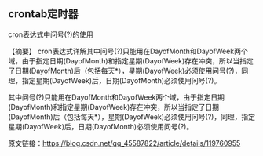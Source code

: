## crontab定时器

cron表达式中问号(?)的使用

【摘要】
cron表达式详解其中问号(?)只能用在DayofMonth和DayofWeek两个域，由于指定日期(DayofMonth)和指定星期(DayofWeek)存在冲突，所以当指定了日期(DayofMonth)后（包括每天*），星期(DayofWeek)必须使用问号(?)，同理，指定星期(DayofWeek)后，日期(DayofMonth)必须使用问号(?)。

其中问号(?)只能用在DayofMonth和DayofWeek两个域，由于指定日期(DayofMonth)和指定星期(DayofWeek)存在冲突，所以当指定了日期(DayofMonth)后（包括每天*），星期(DayofWeek)必须使用问号(?)，同理，指定星期(DayofWeek)后，日期(DayofMonth)必须使用问号(?)。

原文链接：https://blog.csdn.net/qq_45587822/article/details/119760955

